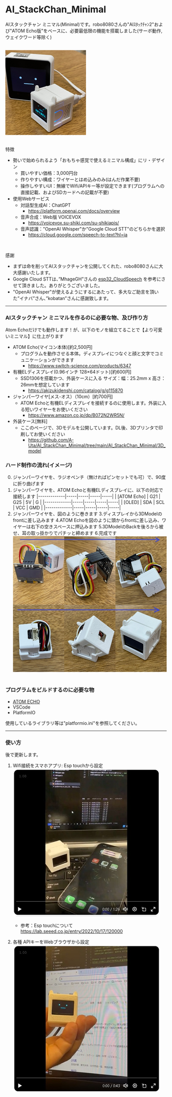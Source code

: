 # AI_StackChan_Minimal
AIスタックチャン ミニマル(Minimal)です。robo8080さんの"AIｽﾀｯｸﾁｬﾝ2"および"ATOM Echo版"をベースに、必要最低限の機能を搭載しました(サーボ動作,ウェイクワード等除く)
<br><br>

<img src="images/AI_StackChan_Minimal01.jpg" width="50%"><br><br>

特徴<br>
- 勢いで始められるよう「おもちゃ感覚で使えるミニマル構成」にリ・デザイン
	- 買いやすい価格：3,000円台
	- 作りやすい構成：ワイヤーとはめ込みのみ(はんだ作業不要)
	- 操作しやすいUI：無線でWifi/APIキー等が設定できます(プログラムへの直接記載、およびSDカードへの記載が不要)
- 使用Webサービス
	- 対話型生成AI：ChatGPT
		- https://platform.openai.com/docs/overview
	- 音声合成：Web版 VOICEVOX
		- https://voicevox.su-shiki.com/su-shikiapis/
	- 音声認識："OpenAI Whisper"か"Google Cloud STT"のどちらかを選択
		- https://cloud.google.com/speech-to-text?hl=ja
<br>

感謝<br>
- まずは命を削ってAIスタックチャンを公開してくれた、robo8080さんに大大感謝いたします。<br>
- Google Cloud STTは、”MhageGH”さんの [esp32_CloudSpeech](https://github.com/MhageGH/esp32_CloudSpeech/ "Title") を参考にさせて頂きました。ありがとうございました。<br>
- "OpenAI Whisper"が使えるようにするにあたって、多大なご助言を頂いた”イナバ”さん、”kobatan”さんに感謝致します。<br>
---


### AIスタックチャン ミニマルを作るのに必要な物、及び作り方 ###
Atom Echoだけでも動作します！が、以下のモノを組立てることで【より可愛いミニマル】に仕上がります<br>
-  ATOM Echo(マイコン本体)[約2,500円]
	- プログラムを動作させる本体。ディスプレイにつなぐと顔と文字でコミュニケーションができます
		-  https://www.switch-science.com/products/6347
-  有機ELディスプレイ(0.96インチ 128×64ドット)[約600円]
	- SSD1306を搭載かつ、外装ケースに入る サイズ：幅：25.2mm x 高さ：26mmを想定しています
		- https://akizukidenshi.com/catalog/g/g115870
- ジャンパーワイヤ[メス-オス）（10cm）[約700円]
	- ATOM Echoと有機ELディスプレイを接続するのに使用します。外装に入る短いワイヤーをお使いください
		- https://www.amazon.co.jp/dp/B072N2WR5N/
- 外装ケース[無料]
	- ここのページで、3Dモデルを公開しています。DL後、3Dプリンタで印刷してお使いください
		- https://github.com/A-Uta/AI_StackChan_Minimal/tree/main/AI_StackChan_Minimal/3D_model 


### ハード制作の流れ(イメージ) ###
0. ジャンパーワイヤを、ラジオペンチ（無ければピンセットでも可）で、90度に折り曲げます
1. ジャンパーワイヤを、ATOM Echoと有機ELディスプレイに、以下の対応で接続します
|-------------|-----|-----|-----|-----|
| [ATOM Echo] | G21 | G25 | 5V  | G   |
|-------------|-----|-----|-----|-----|
| [OLED]      | SDA | SCL | VCC | GMD |
|-------------|-----|-----|-----|-----|
2. ジャンパーワイヤを、図のように巻きます
3.ディスプレイから3DModelのfrontに差し込みます
4.ATOM Echoを図のように頭からfrontに差し込み、ワイヤーは右下の空きスペースに押込みます
5.3DModelのBackを後ろから被せ、耳の取っ掛かりでパチッと締めます
6.完成です
![画像1](images/making_all01_A.jpg)<br><br>


### プログラムをビルドするのに必要な物 ###
* [ATOM ECHO](https://docs.m5stack.com/ja/atom/atomecho/ "Title")<br>
* VSCode<br>
* PlatformIO<br>

使用しているライブラリ等は"platformio.ini"を参照してください。<br>

---


### 使い方 ###
後で更新します。<br>
1. Wifi接続をスマホアプリ: Esp touchから設定<br>
[![手順01](images/x_stackchan01.jpg)](https://x.com/UtaAoya/status/1794857755968508118)
	- 参考：Esp touchについて
	https://lab.seeed.co.jp/entry/2022/10/17/120000

2. 各種 APIキーをWebブラウザから設定<br>
[![手順01](images/x_stackchan02.jpg)](https://x.com/UtaAoya/status/1794864738746478920)

<br>
<br>
<br>